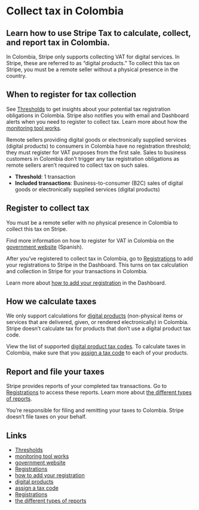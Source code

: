# Collect tax in Colombia

## Learn how to use Stripe Tax to calculate, collect, and report tax in Colombia.

In Colombia, Stripe only supports collecting VAT for digital services. In
Stripe, these are referred to as “digital products.” To collect this tax on
Stripe, you must be a remote seller without a physical presence in the country.

## When to register for tax collection

See [Thresholds](https://dashboard.stripe.com/tax/thresholds) to get insights
about your potential tax registration obligations in Colombia. Stripe also
notifies you with email and Dashboard alerts when you need to register to
collect tax. Learn more about how the [monitoring tool
works](https://docs.stripe.com/tax/monitoring).

Remote sellers providing digital goods or electronically supplied services
(digital products) to consumers in Colombia have no registration threshold; they
must register for VAT purposes from the first sale. Sales to business customers
in Colombia don’t trigger any tax registration obligations as remote sellers
aren’t required to collect tax on such sales.

- **Threshold**: 1 transaction
- **Included transactions**: Business-to-consumer (B2C) sales of digital goods
or electronically supplied services (digital products)

## Register to collect tax

You must be a remote seller with no physical presence in Colombia to collect
this tax on Stripe.

Find more information on how to register for VAT in Colombia on the [government
website](https://www.dian.gov.co/Prensa/Aprendelo-en-un-DIAN-X3/Paginas/Paso-a-Paso-Inscripcion-al-RUT.aspx)
(Spanish).

After you’ve registered to collect tax in Colombia, go to
[Registrations](https://dashboard.stripe.com/tax/registrations?location=co) to
add your registrations to Stripe in the Dashboard. This turns on tax calculation
and collection in Stripe for your transactions in Colombia.

Learn more about [how to add your
registration](https://docs.stripe.com/tax/registering#track-your-registrations-in-the-tax-dashboard)
in the Dashboard.

## How we calculate taxes

We only support calculations for [digital
products](https://docs.stripe.com/tax/tax-codes?type=digital) (non-physical
items or services that are delivered, given, or rendered electronically) in
Colombia. Stripe doesn’t calculate tax for products that don’t use a digital
product tax code.

View the list of supported [digital product tax
codes](https://docs.stripe.com/tax/tax-codes?type=digital). To calculate taxes
in Colombia, make sure that you [assign a tax
code](https://docs.stripe.com/tax/products-prices-tax-codes-tax-behavior#tax-code-on-product)
to each of your products.

## Report and file your taxes

Stripe provides reports of your completed tax transactions. Go to
[Registrations](https://dashboard.stripe.com/tax/registrations) to access these
reports. Learn more about [the different types of
reports](https://docs.stripe.com/tax/reports).

You’re responsible for filing and remitting your taxes to Colombia. Stripe
doesn’t file taxes on your behalf.

## Links

- [Thresholds](https://dashboard.stripe.com/tax/thresholds)
- [monitoring tool works](https://docs.stripe.com/tax/monitoring)
- [government
website](https://www.dian.gov.co/Prensa/Aprendelo-en-un-DIAN-X3/Paginas/Paso-a-Paso-Inscripcion-al-RUT.aspx)
- [Registrations](https://dashboard.stripe.com/tax/registrations?location=co)
- [how to add your
registration](https://docs.stripe.com/tax/registering#track-your-registrations-in-the-tax-dashboard)
- [digital products](https://docs.stripe.com/tax/tax-codes?type=digital)
- [assign a tax
code](https://docs.stripe.com/tax/products-prices-tax-codes-tax-behavior#tax-code-on-product)
- [Registrations](https://dashboard.stripe.com/tax/registrations)
- [the different types of reports](https://docs.stripe.com/tax/reports)